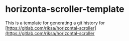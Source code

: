 # horizonta-scroller-template
This is a template for generating a git history for 
[https://gitlab.com/riksa/horizontal-scroller](https://gitlab.com/riksa/horizontal-scroller
